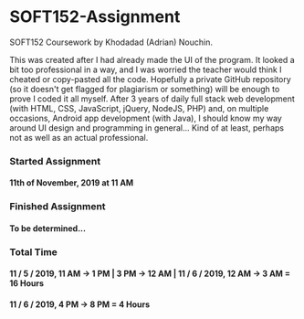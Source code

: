 # SOFT152-Assignment

SOFT152 Coursework by Khodadad (Adrian) Nouchin.
 
This was created after I had already made the UI of the program. It looked a bit too professional in a way, and I was worried the teacher would think I cheated or copy-pasted all the code. Hopefully a private GitHub repository (so it doesn't get flagged for plagiarism or something) will be enough to prove I coded it all myself. After 3 years of daily full stack web development (with HTML, CSS, JavaScript, jQuery, NodeJS, PHP) and, on multiple occasions, Android app development (with Java), I should know my way around UI design and programming in general... Kind of at least, perhaps not as well as an actual professional.
 
### Started Assignment
 
#### 11th of November, 2019 at 11 AM

### Finished Assignment

#### To be determined...

### Total Time

#### 11 / 5 / 2019, 11 AM -> 1 PM | 3 PM -> 12 AM | 11 / 6 / 2019, 12 AM -> 3 AM = 16 Hours

#### 11 / 6 / 2019, 4 PM -> 8 PM = 4 Hours
